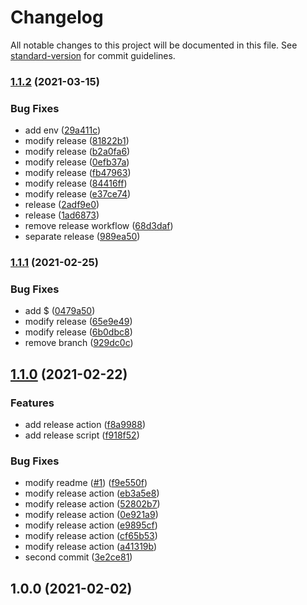 # Changelog

All notable changes to this project will be documented in this file. See [standard-version](https://github.com/conventional-changelog/standard-version) for commit guidelines.

### [1.1.2](https://github.com/wmoai/test-release/compare/v1.1.1...v1.1.2) (2021-03-15)


### Bug Fixes

* add env ([29a411c](https://github.com/wmoai/test-release/commit/29a411cf4b9ced898b747050323b5ec8f697d1b0))
* modify  release ([81822b1](https://github.com/wmoai/test-release/commit/81822b1dae953f83fba94d07d047e3f5e79d9e4f))
* modify release ([b2a0fa6](https://github.com/wmoai/test-release/commit/b2a0fa698340b02d91f3c24f309e7e115055e641))
* modify release ([0efb37a](https://github.com/wmoai/test-release/commit/0efb37a607b853010a8df953cc33c8bc07ac79a1))
* modify release ([fb47963](https://github.com/wmoai/test-release/commit/fb479636bb72d4a604234dc2a59415f712763344))
* modify release ([84416ff](https://github.com/wmoai/test-release/commit/84416ff29c905be7cb44582b59b2b85258b8ef8b))
* modify release ([e37ce74](https://github.com/wmoai/test-release/commit/e37ce74ceed71dbc3f1db81a51cf4bb4a7c63a9e))
* release ([2adf9e0](https://github.com/wmoai/test-release/commit/2adf9e0784e5958e6439e4256c3de5fc38eee2f3))
* release ([1ad6873](https://github.com/wmoai/test-release/commit/1ad6873ba557ebc2dfbfb8878dd9d2cf238dd52b))
* remove release workflow ([68d3daf](https://github.com/wmoai/test-release/commit/68d3dafb9ee48063c84f237c38150c1a43f0b01e))
* separate release ([989ea50](https://github.com/wmoai/test-release/commit/989ea5079c1ed58462dd3907038ecca08d97bce8))

### [1.1.1](https://github.com/wmoai/test-release/compare/v1.1.0...v1.1.1) (2021-02-25)


### Bug Fixes

* add $ ([0479a50](https://github.com/wmoai/test-release/commit/0479a50316fcf1f09d03c2b8e7de52ed35221ca6))
* modify release ([65e9e49](https://github.com/wmoai/test-release/commit/65e9e491bb7342e6734ac9a4c8803957c75ad426))
* modify release ([6b0dbc8](https://github.com/wmoai/test-release/commit/6b0dbc8d99dd9337931f8ae9f9c946ef99082568))
* remove branch ([929dc0c](https://github.com/wmoai/test-release/commit/929dc0c6b4b1cc0e6167c2c2ee9de3e9c1c8329b))

## [1.1.0](https://github.com/wmoai/test-release/compare/v1.0.0...v1.1.0) (2021-02-22)


### Features

* add release action ([f8a9988](https://github.com/wmoai/test-release/commit/f8a99880c0657e2126a423a9af353f17021c1d06))
* add release script ([f918f52](https://github.com/wmoai/test-release/commit/f918f527f7a155cc4e631b6888280762d9affbfa))


### Bug Fixes

* modify readme ([#1](https://github.com/wmoai/test-release/issues/1)) ([f9e550f](https://github.com/wmoai/test-release/commit/f9e550f27b6d417db07867450dbd291d8e011318))
* modify release action ([eb3a5e8](https://github.com/wmoai/test-release/commit/eb3a5e88de92be49e36a790d018a5b49de3c5ba0))
* modify release action ([52802b7](https://github.com/wmoai/test-release/commit/52802b7d834f5a79b37c7c7593ed3e365d64b5a8))
* modify release action ([0e921a9](https://github.com/wmoai/test-release/commit/0e921a9d0f9cc0a313104d8c92e65dcbdb8ff570))
* modify release action ([e9895cf](https://github.com/wmoai/test-release/commit/e9895cf6db2a73253c6caab406933d4702b25664))
* modify release action ([cf65b53](https://github.com/wmoai/test-release/commit/cf65b53c0591b75eea0f7a211cd51270d01602bf))
* modify release action ([a41319b](https://github.com/wmoai/test-release/commit/a41319b21ce788c6e98072a0b7f05239f74f1cf4))
* second commit ([3e2ce81](https://github.com/wmoai/test-release/commit/3e2ce81dcd8fa240b2ea4f1e0e66376ba693aa72))

## 1.0.0 (2021-02-02)
